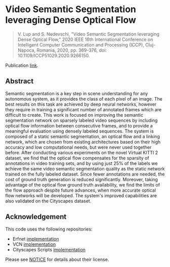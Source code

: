 # Video Semantic Segmentation leveraging Dense Optical Flow
> V. Lup and S. Nedevschi, "Video Semantic Segmentation leveraging Dense Optical Flow," 2020 IEEE 16th International Conference on Intelligent Computer Communication and Processing (ICCP), Cluj-Napoca, Romania, 2020, pp. 369-376, doi: 10.1109/ICCP51029.2020.9266150.

Publication [link](https://ieeexplore.ieee.org/abstract/document/9266150).

## Abstract
Semantic segmentation is a key step in scene understanding for any autonomous system, as it provides the class of each pixel of an image. The best results on this task are achieved by deep neural networks, however they require in training a significant number of annotated frames which are difficult to create. This work is focused on improving the semantic segmentation network on sparsely labeled video sequences by including optical flow information between consecutive frames, and to provide a meaningful evaluation using densely labeled sequences. The system is composed of a static semantic segmentation, an optical flow and a linking network, which are chosen from existing architectures based on their high accuracy and low computational needs, but were never used together before. After conducting various experiments on the novel Virtual KITTI 2 dataset, we find that the optical flow compensates for the sparsity of annotations in video training sets, and by using just 25% of the labels we achieve the same video semantic segmentation quality as the static network trained on the fully labeled dataset. Since fewer annotations are needed, the cost of ground truth generation is reduced significantly. Moreover, taking advantage of the optical flow ground truth availability, we find the limits of the flow approach despite future advances, when more accurate optical flow networks will be developed. The system's improved capabilities are also validated on the Cityscapes dataset.

## Acknowledgement
This code uses the following repositories:
* Erfnet [implementation](https://github.com/Eromera/erfnet_pytorch)
* VCN [implementation](https://github.com/gengshan-y/VCN/)
* Cityscapes Scripts [implementation](https://github.com/mcordts/cityscapesScripts)

Please see [NOTICE](NOTICE) for details about their license.
